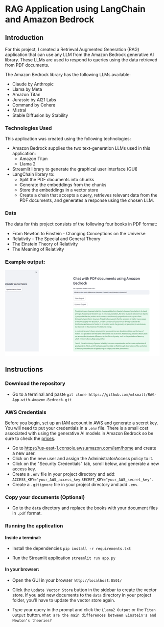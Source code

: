 # RAG Application using LangChain and Amazon Bedrock

## Introduction
For this project, I created a Retrieval Augmented Generation (RAG) application that can use any LLM from the Amazon Bedrock generative AI library. These LLMs are used to respond to queries using the data retrieved from PDF documents.

The Amazon Bedrock library has the following LLMs available:
- Claude by Anthropic
- Llama by Meta
- Amazon Titan
- Jurassic by AI21 Labs
- Command by Cohere
- Mistral
- Stable Diffusion by Stability
### Technologies Used
This application was created using the following technologies:
- Amazon Bedrock supplies the two text-generation LLMs used in this application:
  - Amazon Titan
  - Llama 2
- Streamlit library to generate the graphical user interface (GUI)
- LangChain library to:
  -  Split the PDF documents into chunks
  -  Generate the embeddings from the chunks
  -  Store the embeddings in a vector store
  -  Create a chain that accepts a query, retrieves relevant data from the PDF documents, and generates a response using the chosen LLM.

### Data
The data for this project consists of the following four books in PDF format:
- From Newton to Einstein - Changing Conceptions on the Universe
- Relativity - The Special and General Theory
- The Einstein Theory of Relativity
- The Meaning of Relativity

### Example output:
<img src="https://github.com/mlsmall/RAG-App-with-Amazon-Bedrock/blob/main/output.png" width="1200" />

## Instructions
### Download the repository
* Go to a terminal and paste `git clone https://github.com/mlsmall/RAG-App-with-Amazon-Bedrock.git`

### AWS Credentials
Before you begin, set up an IAM account in AWS and generate a secret key. You will need to put your credentials in a `.env` file. There is a small cost associated with using the generative AI models in Amazon Bedrock so be sure to check the [prices](https://aws.amazon.com/bedrock/pricing/).
* Go to https://us-east-1.console.aws.amazon.com/iam/home and create a new user.
* Click on the new user and assign the AdministratorAccess policy to it.
* Click on the "Security Credentials" tab, scroll below, and generate a new access key.
* Create a `.env` file in your project directory and add:
`ACCESS_KEY="your_AWS_access_key`
`SECRET_KEY="your_AWS_secret_key"`.
* Create a `.gitignore` file in your project directory and add `.env`.

### Copy your documents (Optional)
* Go to the `data` directory and replace the books with your document files in `.pdf` format.
  
### Running the application
#### Inside a terminal:
* Install the dependencies
`pip install -r requirements.txt`

* Run the Streamlit application
`streamlit run app.py`

#### In your browser:

* Open the GUI in your browser
`http://localhost:8501/`

* Click the `Update Vector Store` button in the sidebar to create the vector store. If you add new documents to the `data` directory in your project folder, you'll have to update the vector store again.
* Type your query in the prompt and click the `Llama2 Output` or the `Titan Output` button.
`What are the main differences between Einstein's and Newton's theories?`
